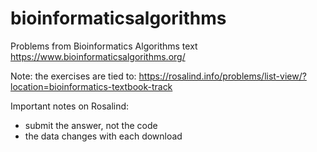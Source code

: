 # bioinformaticsalgorithms
Problems from Bioinformatics Algorithms text
https://www.bioinformaticsalgorithms.org/

Note: the exercises are tied to:
https://rosalind.info/problems/list-view/?location=bioinformatics-textbook-track

Important notes on Rosalind:
* submit the answer, not the code
* the data changes with each download
